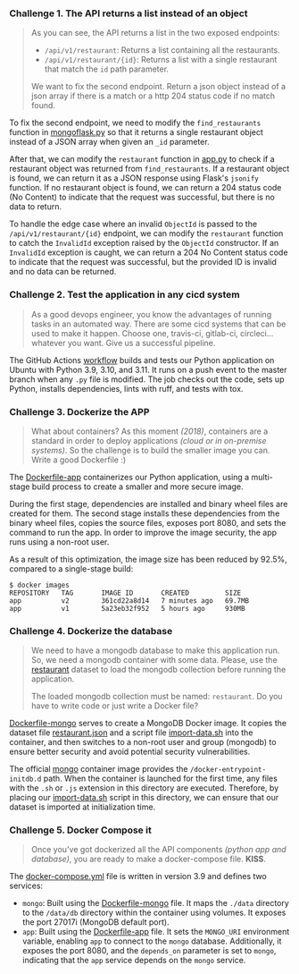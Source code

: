 ### Challenge 1. The API returns a list instead of an object

> As you can see, the API returns a list in the two exposed endpoints:
> 
> - `/api/v1/restaurant`: Returns a list containing all the restaurants.
> - `/api/v1/restaurant/{id}`: Returns a list with a single restaurant that match the `id` path parameter.
> 
> We want to fix the second endpoint. Return a json object instead of a json array if there is a match or a http 204 status code if no match found.

To fix the second endpoint, we need to modify the `find_restaurants` function in [mongoflask.py](./src/mongoflask.py) so that it returns a single restaurant object instead of a JSON array when given an `_id` parameter.

After that, we can modify the `restaurant` function in [app.py](./app.py) to check if a restaurant object was returned from `find_restaurants`. If a restaurant object is found, we can return it as a JSON response using Flask's `jsonify` function. If no restaurant object is found, we can return a 204 status code (No Content) to indicate that the request was successful, but there is no data to return.

To handle the edge case where an invalid `ObjectId` is passed to the `/api/v1/restaurant/{id}` endpoint, we can modify the `restaurant` function to catch the `InvalidId` exception raised by the `ObjectId` constructor. If an `InvalidId` exception is caught, we can return a 204 No Content status code to indicate that the request was successful, but the provided ID is invalid and no data can be returned.

### Challenge 2. Test the application in any cicd system

> As a good devops engineer, you know the advantages of running tasks in an automated way. There are some cicd systems that can be used to make it happen.
> Choose one, travis-ci, gitlab-ci, circleci... whatever you want. Give us a successful pipeline.

The GitHub Actions [workflow](./.github/workflows/python-app.yml) builds and tests our Python application on Ubuntu with Python 3.9, 3.10, and 3.11. It runs on a push event to the master branch when any `.py` file is modified. The job checks out the code, sets up Python, installs dependencies, lints with ruff, and tests with tox.

### Challenge 3. Dockerize the APP

> What about containers? As this moment *(2018)*, containers are a standard in order to deploy applications *(cloud or in on-premise systems)*. So the challenge is to build the smaller image you can. Write a good Dockerfile :)

The [Dockerfile-app](./Dockerfile-app) containerizes our Python application, using a multi-stage build process to create a smaller and more secure image.

During the first stage, dependencies are installed and binary wheel files are created for them. The second stage installs these dependencies from the binary wheel files, copies the source files, exposes port 8080, and sets the command to run the app. In order to improve the image security, the app runs using a non-root user.

As a result of this optimization, the image size has been reduced by 92.5%, compared to a single-stage build:

```shell
$ docker images
REPOSITORY   TAG       IMAGE ID       CREATED         SIZE
app          v2        361cd22a8d14   7 minutes ago   69.7MB
app          v1        5a23eb32f952   5 hours ago     930MB
```

### Challenge 4. Dockerize the database

> We need to have a mongodb database to make this application run. So, we need a mongodb container with some data. Please, use the [restaurant](./data/restaurant.json) dataset to load the mongodb collection before running the application.
> 
> The loaded mongodb collection must be named: `restaurant`. Do you have to write code or just write a Docker file?

[Dockerfile-mongo](./Dockerfile-mongo) serves to create a MongoDB Docker image. It copies the dataset file [restaurant.json](./data/restaurant.json) and a script file [import-data.sh](./data/import-data.sh) into the container, and then switches to a non-root user and group (mongodb) to ensure better security and avoid potential security vulnerabilities.

The official [mongo](https://hub.docker.com/_/mongo) container image provides the `/docker-entrypoint-initdb.d` path. When the container is launched for the first time, any files with the `.sh` or `.js` extension in this directory are executed. Therefore, by placing our [import-data.sh](./data/import-data.sh) script in this directory, we can ensure that our dataset is imported at initialization time.

### Challenge 5. Docker Compose it

> Once you've got dockerized all the API components *(python app and database)*, you are ready to make a docker-compose file.
> **KISS**.

The [docker-compose.yml](./docker-compose.yml) file is written in version 3.9 and defines two services:

- `mongo`: Built using the [Dockerfile-mongo](./Dockerfile-mongo) file. It maps the `./data` directory to the `/data/db` directory within the container using volumes. It exposes the port 27017i (MongoDB default port).
- `app`: Built using the [Dockerfile-app](./Dockerfile-app) file. It sets the `MONGO_URI` environment variable, enabling `app` to connect to the `mongo` database. Additionally, it exposes the port 8080, and the `depends_on` parameter is set to `mongo`, indicating that the `app` service depends on the `mongo` service.
